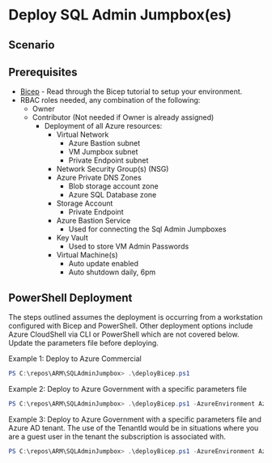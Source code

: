 # Deploy SQL Admin Jumpbox(es)

## Scenario

## Prerequisites

- [Bicep](https://docs.microsoft.com/en-us/azure/azure-resource-manager/templates/bicep-tutorial-create-first-bicep?tabs=azure-powershell) - Read through the Bicep tutorial to setup your environment.
- RBAC roles needed, any combination of the following:
  - Owner
  - Contributor (Not needed if Owner is already assigned)
    - Deployment of all Azure resources:
      - Virtual Network
        - Azure Bastion subnet
        - VM Jumpbox subnet
        - Private Endpoint subnet
      - Network Security Group(s) (NSG)
      - Azure Private DNS Zones
        - Blob storage account zone
        - Azure SQL Database zone
      - Storage Account
        - Private Endpoint
      - Azure Bastion Service
        - Used for connecting the Sql Admin Jumpboxes
      - Key Vault
        - Used to store VM Admin Passwords
      - Virtual Machine(s)
        - Auto update enabled
        - Auto shutdown daily, 6pm

## PowerShell Deployment

The steps outlined assumes the deployment is occurring from a workstation configured with Bicep and PowerShell. Other deployment options include Azure CloudShell via CLI or PowerShell which are not covered below. Update the parameters file before deploying.

Example 1: Deploy to Azure Commercial

```powershell
PS C:\repos\ARM\SQLAdminJumpbox> .\deployBicep.ps1
```

Example 2: Deploy to Azure Government with a specific parameters file

```powershell
PS C:\repos\ARM\SQLAdminJumpbox> .\deployBicep.ps1 -AzureEnvironment AzureUSGovernment -TemplateParameterFile .\main.parameters.gov.json
```

Example 3: Deploy to Azure Government with a specific parameters file and Azure AD tenant. The use of the TenantId would be in situations where you are a guest user in the tenant the subscription is associated with.

```powershell
PS C:\repos\ARM\SQLAdminJumpbox> .\deployBicep.ps1 -AzureEnvironment AzureUSGovernment -TemplateParameterFile .\main.parameters.gov.json -TenantId "xxxxxxxx-xxxx-xxxx-xxxxxxxxxxxx"
```
